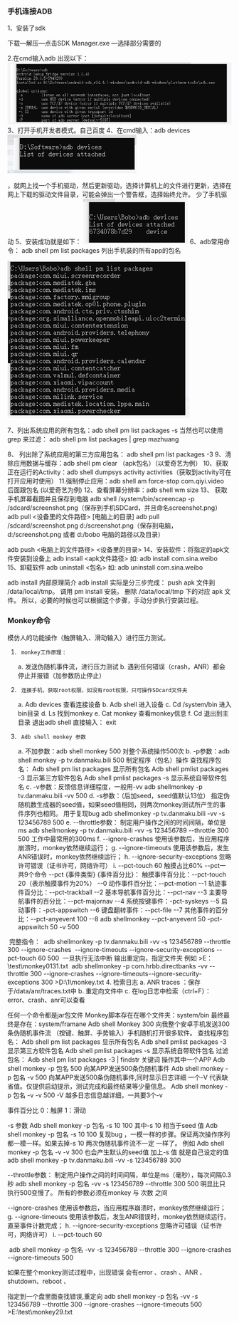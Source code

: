 ### 手机连接ADB

1、安装了sdk 

下载—解压—点击SDK Manager.exe —选择部分需要的

2.在cmd输入adb 出现以下：
![image-20200103094333309](adb命令+monkey命令.assets/image-20200103094333309.png)
3、打开手机开发者模式。自己百度
4、在cmd输入：adb devices 
![image-20200103094352464](adb命令+monkey命令.assets/image-20200103094352464.png)

，就网上找一个手机驱动，然后更新驱动，选择计算机上的文件进行更新，选择在网上下载的驱动文件目录，可能会弹出一个警告框，选择始终允许。
少了手机驱动
5、安装成功就是如下：
![image-20200103094414920](adb命令+monkey命令.assets/image-20200103094414920.png)
6、adb常用命令：
adb shell pm  list  packages    列出手机装的所有app的包名 

![image-20200103094448883](adb命令+monkey命令.assets/image-20200103094448883.png)

7、列出系统应用的所有包名：adb shell pm list packages -s
当然也可以使用 grep 来过滤：
adb shell pm list packages | grep mazhuang

8、 列出除了系统应用的第三方应用包名： adb shell pm list packages -3 
9、清除应用数据与缓存：adb shell pm clear （apk包名）（以爱奇艺为例）
10、获取正在运行的Activity：adb shell dumpsys activity activities（获取到activity可在打开应用时使用）
11.强制停止应用：adb shell am force-stop com.qiyi.video 后面跟包名  (以爱奇艺为例)
12、查看屏幕分辨率：adb shell wm size 
13、 获取手机屏幕截图并且保存到电脑
        adb shell /system/bin/screencap -p  /sdcard/screenshot.png（保存到手机SDCard，并且命名screenshot.png）
adb pull <设备里的文件路径> [电脑上的目录]
        adb pull /sdcard/screenshot.png  d:/screenshot.png（保存到电脑， d:/screenshot.png 或者 d:/bobo  电脑的路径以及目录）

adb push <电脑上的文件路径> <设备里的目录>
14、安装软件：将指定的apk文件安装到设备上
adb install <apk文件路径> 
    如: adb install com.sina.weibo 
15、卸载软件
adb  uninstall <包名>
如: adb uninstall com.sina.weibo	

adb install 内部原理简介
adb install 实际是分三步完成：
push apk 文件到 /data/local/tmp。
调用 pm install 安装。
删除 /data/local/tmp 下的对应 apk 文件。
所以，必要的时候也可以根据这个步骤，手动分步执行安装过程。

### Monkey命令

模仿人的功能操作（触屏输入、滑动输入）进行压力测试。

1.      monkey工作原理：
     a.       发送伪随机事件流，进行压力测试
     b.      遇到任何错误（crash，ANR）都会停止并报错（加参数防止停止）
2.      连接手机，获取root权限，如没有root权限，只可操作SDcard文件夹
     a.       Adb devices 查看连接设备
     b.      Adb shell 进入设备
     c.       Cd  /system/bin 进入bin目录
     d.      Ls 找到monkey
     e.      Cat monkey 查看monkey信息
     f.        Cd 退出到主目录
退出adb shell  直接输入：  exit
3.      Adb shell monkey 参数
     a.       不加参数：adb shell monkey 500 对整个系统操作500次
     b.      -p参数：adb shell monkey -p tv.danmaku.bili 500 制定程序（包名）操作
          查找程序包名：
               Adb shell pm list packages 显示所有包名
               Adb shell pmlist packages -3  显示第三方软件包名
               Adb shell pmlist packages -s  显示系统自带软件包名
     c.       -v参数：反馈信息详细程度，一般用-vv
               adb shellmonkey -p tv.danmaku.bili -vv 500
     d.      -s参数：（后加seed，seed值默认13位）
               指定伪随机数生成器的seed值，如果seed值相同，则两次monkey测试所产生的事件序列也相同。
               用于复现bug
               adb shellmonkey -p tv.danmaku.bili -vv -s 123456789 500
e.      --throttle参数：
               制定用户操作之间的时间间隔，单位是ms
               adb shellmonkey -p tv.danmaku.bili -vv -s 123456789 --throttle 300 500
              工作中最常用的300ms
f.        --ignore-crashes
            使用该参数后，当应用程序崩溃时，monkey依然继续运行；
g.       --ignore-timeouts
            使用该参数后，发生ANR错误时，monkey依然继续运行；
h.      --ignore-security-exceptions
           忽略许可错误（证书许可，网络许可）
i.        --pct-touch 60
           触摸占比60%
--pct一共9个命令
--pct {事件类型} {事件百分比}：
触摸事件百分比：--pct-touch  20（表示触摸事件为20%） --0
动作事件百分比：--pct-motion                         --1
轨迹事件百分比：--pct-trackball                      --2
基本导航事件百分比：--pct-nav                       --3
主要导航事件的百分比：--pct-majornav                --4
系统按键事件：-pct-syskeys                           --5
启动事件：-pct-appswitch                             --6
键盘翻转事件：--pct-file                             --7
其他事件的百分比：--pct-anyevent 100                --8
adb shellmonkey --pct-anyevent 50 -pct-appswitch 50 -v 500




​       完整指令：
​       adb shellmonkey  -p tv.danmaku.bili -vv  -s 123456789 --throttle 300  --ignore-crashes
​       --ignore-timeouts  --ignore-security-exceptions  --pct-touch 60 500
​       一旦执行无法中断
​             输出重定向，指定文件夹 例如 >E：\test\monkey0131.txt
​            adb shellmonkey -p com.hrbb.directbanks -vv --throttle 300 --ignore-crashes --ignore-timeouts--ignore-security-exceptions 300 >D:\1\monkey.txt
4.      检索日志
     a.       ANR traces ：保存于/data/anr/traces.txt中
     b.      重定向文件中
     c.       在log日志中检索（ctrl+F）：error、crash、anr可以查看


任何一个命令都是jar包文件
Monkey脚本存在在哪个文件夹：system/bin 最终最终是存在：system/framane
Adb shell Monkey 300  向我整个安卓手机发送300条伪随机事件流 （按键、触屏、手势输入）手机随机打开很多软件。
查找程序包名：
               Adb shell pm list packages 显示所有包名
               Adb shell pmlist packages -3  显示第三方软件包名
               Adb shell pmlist packages -s  显示系统自带软件包名
过滤包名：
Adb shell pm list packages -3 | findstr 关键词
操作其中一个APP 
Adb shell monkey  -p  包名 500  向某APP发送500条伪随机事件
Adb shell monkey  -p  包名 -v   500  向某APP发送500条伪随机事件,同时显示日志详细
一个-V 代表缺省值。仅提供启动提示，测试完成和最终结果等少量信息。
Adb shell monkey  -p  包名 -v  -v  500 
-V  越多日志信息越详细，一共要3个-v

事件百分比
0：触屏
1：滑动

-s 参数
Adb shell monkey -p  包名   -s  10   100   其中-s 10  相当于seed 值
Adb shell monkey -p   包名  -s  10   100
复现bug ，一模一样的步骤。保证两次操作序列都一模一样。如果去掉-s 10  两次伪随机事件流不一定 一样了。
例如
Adb shell monkey -p 包名 -v  -v  300  也会产生默认的seed值  加上-s 值  就是自己设定的值
  adb shell monkey -p tv.danmaku.bili -vv -s 123456789 300

--throttle参数：
               制定用户操作之间的时间间隔，单位是ms（毫秒），每次间隔0.3秒
               adb shell  monkey -p 包名 -vv -s 123456789  --throttle  300  500
           明显比只执行500变慢了。
 所有的参数必须在monkey  与  次数  之间

 --ignore-crashes
            使用该参数后，当应用程序崩溃时，monkey依然继续运行；
g.       --ignore-timeouts
            使用该参数后，发生ANR错误时，monkey依然继续运行，直至事件计数完成；
h.      --ignore-security-exceptions
           忽略许可错误（证书许可，网络许可）
i.        --pct-touch 60

​    adb shell  monkey -p 包名 -vv -s 123456789  --throttle  300 --ignore-crashes --ignore-timeouts  500

如果在整个monkey测试过程中，出现错误 会有error 、crash 、ANR 、shutdown、reboot 、

指定到一个盘里面查找错误,重定向
    adb shell monkey -p 包名 -vv -s 123456789 --throttle 300 --ignore-crashes --ignore-timeouts 500 >E:\test\monkey29.txt

